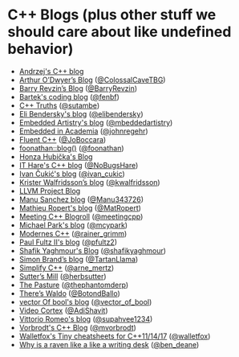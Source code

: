 # C++ Blogs (plus other stuff we should care about like undefined behavior)

- [Andrzej's C++ blog](https://akrzemi1.wordpress.com/)
- [Arthur O’Dwyer’s Blog](https://quuxplusone.github.io/blog/) ([@ColossalCaveTBG](https://twitter.com/ColossalCaveTBG))
- [Barry Revzin’s Blog](https://brevzin.github.io/) ([@BarryRevzin](https://twitter.com/BarryRevzin))
- [Bartek's coding blog](https://www.bfilipek.com/) ([@fenbf](https://twitter.com/fenbf))
- [C++ Truths](http://cpptruths.blogspot.com/) ([@sutambe](https://twitter.com/sutambe))
- [Eli Bendersky's blog](https://eli.thegreenplace.net/) ([@elibendersky](https://twitter.com/elibendersky))
- [Embedded Artistry's blog](https://embeddedartistry.com/blog) ([@mbeddedartistry](https://twitter.com/mbeddedartistry))
- [Embedded in Academia](https://blog.regehr.org/) ([@johnregehr](https://twitter.com/johnregehr))
- [Fluent C++](http://www.fluentcpp.com/) ([@JoBoccara](https://twitter.com/JoBoccara))
- [foonathan::blog()](https://foonathan.net/) ([@foonathan](https://twitter.com/foonathan))
- [Honza Hubička's Blog](http://hubicka.blogspot.com/)
- [IT Hare's C++ blog](http://ithare.com/tag/cpp/) ([@NoBugsHare](https://twitter.com/NoBugsHare))
- [Ivan Čukić's blog](https://cukic.co/blog/) ([@ivan_cukic](https://twitter.com/ivan_cukic))
- [Krister Walfridsson’s blog](https://kristerw.blogspot.com/) ([@kwalfridsson](https://twitter.com/kwalfridsson))
- [LLVM Project Blog](http://blog.llvm.org/)
- [Manu Sanchez blog](https://manu343726.github.io/) ([@Manu343726](https://twitter.com/Manu343726))
- [Mathieu Ropert's blog](https://mropert.github.io/) ([@MatRopert](https://twitter.com/MatRopert))
- [Meeting C++ Blogroll](https://www.meetingcpp.com/blog/blogroll/) ([@meetingcpp](https://twitter.com/meetingcpp))
- [Michael Park's blog](https://mpark.github.io/programming/) ([@mcypark](https://twitter.com/mcypark))
- [Modernes C++](https://www.modernescpp.com/) ([@rainer_grimm](https://twitter.com/rainer_grimm))
- [Paul Fultz II's blog](http://pfultz2.com/blog/) ([@pfultz2](https://twitter.com/pfultz2))
- [Shafik Yaghmour's Blog](https://shafik.github.io/) ([@shafikyaghmour](https://twitter.com/shafikyaghmour))
- [Simon Brand’s blog](https://blog.tartanllama.xyz/) ([@TartanLlama](https://twitter.com/TartanLlama))
- [Simplify C++](https://arne-mertz.de/) ([@arne_mertz](https://twitter.com/arne_mertz))
- [Sutter’s Mill](https://herbsutter.com/) ([@herbsutter](https://twitter.com/herbsutter))
- [The Pasture](https://thephd.github.io/) ([@thephantomderp](https://twitter.com/thephantomderp))
- [There’s Waldo](https://botondballo.wordpress.com/) ([@BotondBallo](https://twitter.com/BotondBallo))
- [vector Of bool's blog](https://vector-of-bool.github.io/) ([@vector_of_bool](https://twitter.com/vector_of_bool))
- [Video Cortex](http://videocortex.io/) ([@AdiShavit](https://twitter.com/AdiShavit))
- [Vittorio Romeo's blog](https://vittorioromeo.info/index.html) ([@supahvee1234](https://twitter.com/supahvee1234))
- [Vorbrodt's C++ Blog](https://vorbrodt.blog/) ([@mvorbrodt](https://twitter.com/mvorbrodt/))
- [Walletfox's Tiny cheatsheets for C++11/14/17](https://www.walletfox.com/course/cheatsheets_cpp.php) ([@walletfox](https://twitter.com/walletfox))
- [Why is a raven like a like a writing desk](http://www.elbeno.com/blog/) ([@ben_deane](https://twitter.com/ben_deane))
